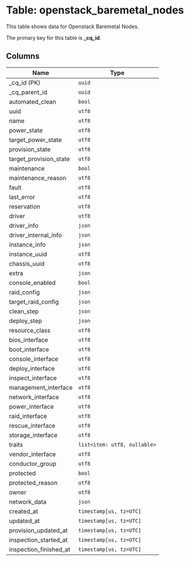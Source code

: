 # Table: openstack_baremetal_nodes

This table shows data for Openstack Baremetal Nodes.

The primary key for this table is **_cq_id**.

## Columns

| Name          | Type          |
| ------------- | ------------- |
|_cq_id (PK)|`uuid`|
|_cq_parent_id|`uuid`|
|automated_clean|`bool`|
|uuid|`utf8`|
|name|`utf8`|
|power_state|`utf8`|
|target_power_state|`utf8`|
|provision_state|`utf8`|
|target_provision_state|`utf8`|
|maintenance|`bool`|
|maintenance_reason|`utf8`|
|fault|`utf8`|
|last_error|`utf8`|
|reservation|`utf8`|
|driver|`utf8`|
|driver_info|`json`|
|driver_internal_info|`json`|
|instance_info|`json`|
|instance_uuid|`utf8`|
|chassis_uuid|`utf8`|
|extra|`json`|
|console_enabled|`bool`|
|raid_config|`json`|
|target_raid_config|`json`|
|clean_step|`json`|
|deploy_step|`json`|
|resource_class|`utf8`|
|bios_interface|`utf8`|
|boot_interface|`utf8`|
|console_interface|`utf8`|
|deploy_interface|`utf8`|
|inspect_interface|`utf8`|
|management_interface|`utf8`|
|network_interface|`utf8`|
|power_interface|`utf8`|
|raid_interface|`utf8`|
|rescue_interface|`utf8`|
|storage_interface|`utf8`|
|traits|`list<item: utf8, nullable>`|
|vendor_interface|`utf8`|
|conductor_group|`utf8`|
|protected|`bool`|
|protected_reason|`utf8`|
|owner|`utf8`|
|network_data|`json`|
|created_at|`timestamp[us, tz=UTC]`|
|updated_at|`timestamp[us, tz=UTC]`|
|provision_updated_at|`timestamp[us, tz=UTC]`|
|inspection_started_at|`timestamp[us, tz=UTC]`|
|inspection_finished_at|`timestamp[us, tz=UTC]`|